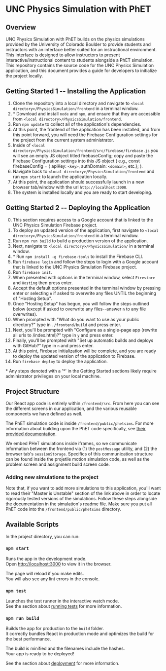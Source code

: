 # UNC Physics Simulation with PhET

## Overview
UNC Physics Simulation with PhET builds on the physics simulations provided by the University of Colorado Boulder to provide students and instructors with an interface better suited for an instructional environment. This interface is designed to allow instructors to present interactive/instructional content to students alongside a PhET simulation. This repository contains the source code for the UNC Physics Simulation application, and this document provides a guide for developers to initialize the project locally.

## Getting Started 1 -- Installing the Application
  1. Clone the repository into a local directory and navigate to `<local directory>/PhysicsSimulation/frontend` in a terminal window.
  2. \* Download and install `node` and `npm`, and ensure that they are accessible from `<local directory>/PhysicsSimulation/frontend`.
  3. Run `npm update` to collect all of the application's dependencies.
  4. At this point, the frontend of the application has been installed, and from this point forward, you will need the Firebase Configuration settings for the project from the current system administrator.
  6. Inside of `<local directory>/PhysicsSimulation/frontend/src/Firebase/firebase.js` you will see an empty JS object titled firebaseConfig; copy and paste the Firebase Configuration settings into this JS object ( e.g., const firebaseConfig = { apiKey: `<key>`, authDomain: `<domain>`, etc.}; ).
  7. Navigate back to `<local directory>/PhysicsSimulation/frontend` and run `npm start` to launch the application locally.
  8. At this point, the application should successfully launch in a new browser tab/window with the url `http://localhost:3000`.
  9. The system is installed locally and you are ready to start developing.

## Getting Started 2 -- Deploying the Application
  0. This section requires access to a Google account that is linked to the UNC Physics Simulation Firebase project.
  1. To deploy an updated version of the application, first navigate to `<local directory>/PhysicsSimulation/frontend` in a terminal window.
  2. Run `npm run build` to build a production version of the application.
  3. Next, navigate to `<local directory>/PhysicsSimulation/` in a terminal window.
  5. \* Run `npm install -g firebase-tools` to install the Firebase CLI.
  6. Run `firebase login` and follow the steps to login with a Google account that is linked to the UNC Physics Simulation Firebase project.
  7. Run `firebase init`.
  8. When presented with options in the terminal window, select `Firestore` and `Hosting` then press enter.
  9. Accept the default options presented in the terminal window by pressing enter or selecting `n` if asked to overwrite any files UNTIL the beginning of "Hosting Setup".
  11. Once "Hosting Setup" has begun, you will follow the steps outlined below (except if asked to overwrite any files--answer `n` to any file overwrites).
  12. When prompted with "What do you want to use as your public directory?" type in `./frontend/build` and press enter.
  13. Next, you'll be prompted with "Configure as a single-page app (rewrite all urls to /index.html)?" type in `y` and press enter.
  14. Finally, you'll be prompted with "Set up automatic builds and deploys with GitHub?" type in `n` and press enter.
  15. At this point, Firebase initialization will be complete, and you are ready to deploy the updated version of the application to Firebase.
  16. Run `firebase deploy` to deploy the application.

\* Any steps denoted with a '\*' in the Getting Started sections likely require administrator privileges on your local machine.

## Project Structure

Our React app code is entirely within `/frontend/src`. From here you can see the different screens in our application, and the various reusable components we have defined as well.

The PhET simulation code is inside `/frontend/public/phetsims`. For more information about building upon the PhET code specifically, see [their provided documentation](https://github.com/phetsims/phet-info/blob/master/doc/phet-development-overview.md).

We embed PHeT simulations inside iframes, so we communicate information between the frontend via (1) the `postMessage` utility, and (2) the browser tab's `sessionStorage`. Specifics of this communication structure can be found inside the projetile motion simulation code, as well as the problem screen and assignment build screen code.

### Adding new simulations to the project

Note that, if you want to add more simulations to this application, you'll want to read their "Master is Unstable" section of the link above in order to locate rigorously tested versions of the simulations. Follow these steps alongside the documentation in the simulation's readme file. Make sure you put all PhET code into the `/frontend/public/phetsims` directory.

## Available Scripts

In the project directory, you can run:

### `npm start`

Runs the app in the development mode.\
Open [http://localhost:3000](http://localhost:3000) to view it in the browser.

The page will reload if you make edits.\
You will also see any lint errors in the console.

### `npm test`

Launches the test runner in the interactive watch mode.\
See the section about [running tests](https://facebook.github.io/create-react-app/docs/running-tests) for more information.

### `npm run build`

Builds the app for production to the `build` folder.\
It correctly bundles React in production mode and optimizes the build for the best performance.

The build is minified and the filenames include the hashes.\
Your app is ready to be deployed!

See the section about [deployment](https://facebook.github.io/create-react-app/docs/deployment) for more information.
